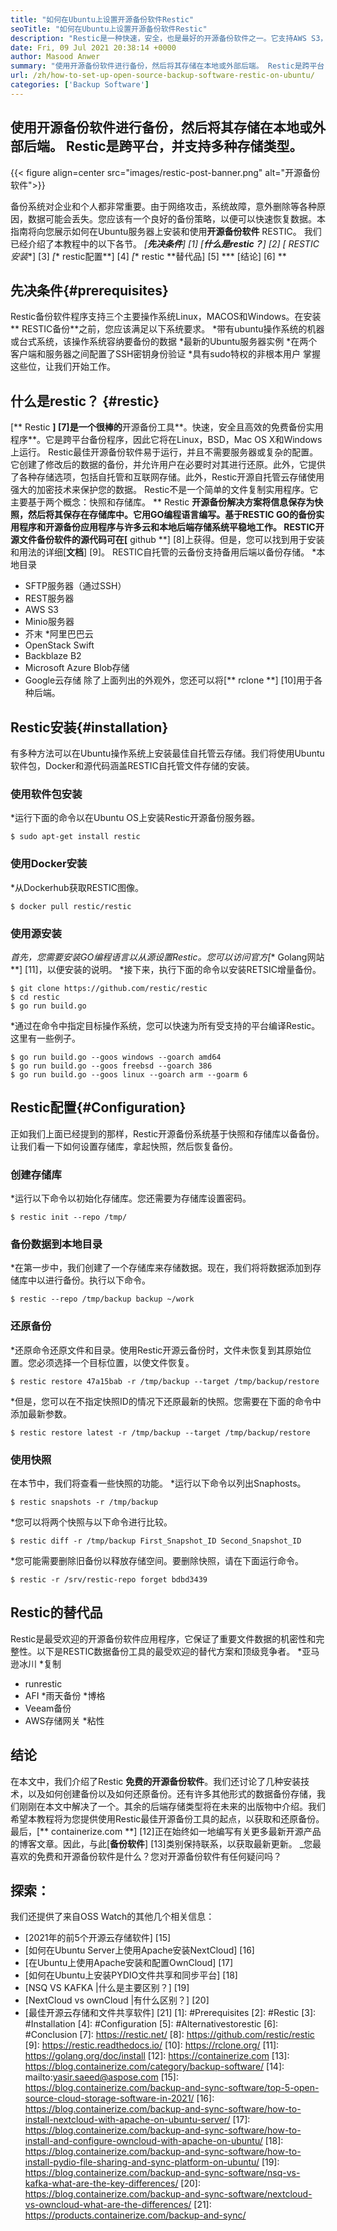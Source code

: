```yaml
---
title: "如何在Ubuntu上设置开源备份软件Restic" 
seoTitle: "如何在Ubuntu上设置开源备份软件Restic" 
description: "Restic是一种快速，安全，也是最好的开源备份软件之一。它支持AWS S3，Microsoft Azure，Google Cloud和其他后端选项。" 
date: Fri, 09 Jul 2021 20:38:14 +0000
author: Masood Anwer
summary: "使用开源备份软件进行备份，然后将其存储在本地或外部后端。 Restic是跨平台，并支持多种存储类型。" 
url: /zh/how-to-set-up-open-source-backup-software-restic-on-ubuntu/
categories: ['Backup Software']
---
```


## 使用开源备份软件进行备份，然后将其存储在本地或外部后端。 Restic是跨平台，并支持多种存储类型。

{{< figure align=center src="images/restic-post-banner.png" alt="开源备份软件">}}

备份系统对企业和个人都非常重要。由于网络攻击，系统故障，意外删除等各种原因，数据可能会丢失。您应该有一个良好的备份策略，以便可以快速恢复数据。本指南将向您展示如何在Ubuntu服务器上安装和使用**开源备份软件** RESTIC。
我们已经介绍了本教程中的以下各节。
  *[**先决条件**] [1]
  *[**什么是restic？**] [2]
  *[** RESTIC安装**] [3]
  *[** restic配置**] [4]
  *[** restic **替代品] [5]
  *** [结论] [6] **

## 先决条件{#prerequisites}
Restic备份软件程序支持三个主要操作系统Linux，MACOS和Windows。在安装** RESTIC备份**之前，您应该满足以下系统要求。
  *带有ubuntu操作系统的机器或台式系统，该操作系统容纳要备份的数据
  *最新的Ubuntu服务器实例
  *在两个客户端和服务器之间配置了SSH密钥身份验证
  *具有sudo特权的非根本用户
掌握这些位，让我们开始工作。

## 什么是restic？ {#restic}
[** Restic **] [7]是一个很棒的**开源备份工具**。快速，安全且高效的免费备份实用程序**。它是跨平台备份程序，因此它将在Linux，BSD，Mac OS X和Windows上运行。 Restic最佳开源备份软件易于运行，并且不需要服务器或复杂的配置。它创建了修改后的数据的备份，并允许用户在必要时对其进行还原。此外，它提供了各种存储选项，包括自托管和互联网存储。此外，Restic开源自托管云存储使用强大的加密技术来保护您的数据。
Restic不是一个简单的文件复制实用程序。它主要基于两个概念：快照和存储库。 ** Restic **开源备份解决方案将信息保存为快照，然后将其保存在存储库中。它用GO编程语言编写。基于RESTIC GO的备份实用程序和开源备份应用程序与许多云和本地后端存储系统平稳地工作。 RESTIC开源文件备份软件的源代码可在[** github **] [8]上获得。但是，您可以找到用于安装和用法的详细[**文档**] [9]。
RESTIC自托管的云备份支持备用后端以备份存储。
  *本地目录
  * SFTP服务器（通过SSH）
  * REST服务器
  * AWS S3
  * Minio服务器
  * 芥末
  *阿里巴巴云
  * OpenStack Swift
  * Backblaze B2
  * Microsoft Azure Blob存储
  * Google云存储
除了上面列出的外观外，您还可以将[** rclone **] [10]用于各种后端。

## Restic安装{#installation}
有多种方法可以在Ubuntu操作系统上安装最佳自托管云存储。我们将使用Ubuntu软件包，Docker和源代码涵盖RESTIC自托管文件存储的安装。

### 使用软件包安装
  *运行下面的命令以在Ubuntu OS上安装Restic开源备份服务器。
```
$ sudo apt-get install restic
```

### 使用Docker安装
  *从Dockerhub获取RESTIC图像。
```
$ docker pull restic/restic
```

### 使用源安装
  *首先，您需要安装GO编程语言以从源设置Restic。您可以访问官方[** Golang网站**] [11]，以便安装的说明。
  *接下来，执行下面的命令以安装RETSIC增量备份。
```
$ git clone https://github.com/restic/restic
$ cd restic
$ go run build.go
```
  *通过在命令中指定目标操作系统，您可以快速为所有受支持的平台编译Restic。这里有一些例子。
```
$ go run build.go --goos windows --goarch amd64
$ go run build.go --goos freebsd --goarch 386
$ go run build.go --goos linux --goarch arm --goarm 6
```

## Restic配置{#Configuration}
正如我们上面已经提到的那样，Restic开源备份系统基于快照和存储库以备备份。让我们看一下如何设置存储库，拿起快照，然后恢复备份。

### 创建存储库
  *运行以下命令以初始化存储库。您还需要为存储库设置密码。
```
$ restic init --repo /tmp/
```

### 备份数据到本地目录
  *在第一步中，我们创建了一个存储库来存储数据。现在，我们将将数据添加到存储库中以进行备份。执行以下命令。
```
$ restic --repo /tmp/backup backup ~/work
```

### 还原备份
  *还原命令还原文件和目录。使用Restic开源云备份时，文件未恢复到其原始位置。您必须选择一个目标位置，以使文件恢复。
```
$ restic restore 47a15bab -r /tmp/backup --target /tmp/backup/restore
```
  *但是，您可以在不指定快照ID的情况下还原最新的快照。您需要在下面的命令中添加最新参数。
```
$ restic restore latest -r /tmp/backup --target /tmp/backup/restore
```

### 使用快照
在本节中，我们将查看一些快照的功能。
  *运行以下命令以列出Snaphosts。
```
$ restic snapshots -r /tmp/backup
```
  *您可以将两个快照与以下命令进行比较。
```
$ restic diff -r /tmp/backup First_Snapshot_ID Second_Snapshot_ID
```
  *您可能需要删除旧备份以释放存储空间。要删除快照，请在下面运行命令。
```
$ restic -r /srv/restic-repo forget bdbd3439
```

## Restic的替代品
Restic是最受欢迎的开源备份软件应用程序，它保证了重要文件数据的机密性和完整性。以下是RESTIC数据备份工具的最受欢迎的替代方案和顶级竞争者。
  *亚马逊冰川
  *复制
  * runrestic
  * AFI
  *雨天备份
  *博格
  * Veeam备份
  * AWS存储网关
  *粘性

## 结论
在本文中，我们介绍了Restic **免费的开源备份软件**。我们还讨论了几种安装技术，以及如何创建备份以及如何还原备份。还有许多其他形式的数据备份存储，我们刚刚在本文中解决了一个。其余的后端存储类型将在未来的出版物中介绍。我们希望本教程将为您提供使用Restic最佳开源备份工具的起点，以获取和还原备份。
最后，[** containerize.com **] [12]正在始终如一地编写有关更多最新开源产品的博客文章。因此，与此[**备份软件**] [13]类别保持联系，以获取最新更新。
_您最喜欢的免费和开源备份软件是什么？您对开源备份软件有任何疑问吗？

## 探索：
我们还提供了来自OSS Watch的其他几个相关信息：
  * [2021年的前5个开源云存储软件] [15]
  * [如何在Ubuntu Server上使用Apache安装NextCloud] [16]
  * [在Ubuntu上使用Apache安装和配置OwnCloud] [17]
  * [如何在Ubuntu上安装PYDIO文件共享和同步平台] [18]
  * [NSQ VS KAFKA |什么是主要区别？] [19]
  * [NextCloud vs ownCloud |有什么区别？] [20]
  * [最佳开源云存储和文件共享软件] [21]
[1]: #Prerequisites
[2]: #Restic
[3]: #Installation
[4]: #Configuration
[5]: #Alternativestorestic
[6]: #Conclusion
[7]: https://restic.net/
[8]: https://github.com/restic/restic
[9]: https://restic.readthedocs.io/
[10]: https://rclone.org/
[11]: https://golang.org/doc/install
[12]: https://containerize.com
[13]: https://blog.containerize.com/category/backup-software/
[14]: mailto:yasir.saeed@aspose.com
[15]: https://blog.containerize.com/backup-and-sync-software/top-5-open-source-cloud-storage-software-in-2021/
[16]: https://blog.containerize.com/backup-and-sync-software/how-to-install-nextcloud-with-apache-on-ubuntu-server/
[17]: https://blog.containerize.com/backup-and-sync-software/how-to-install-and-configure-owncloud-with-apache-on-ubuntu/
[18]: https://blog.containerize.com/backup-and-sync-software/how-to-install-pydio-file-sharing-and-sync-platform-on-ubuntu/
[19]: https://blog.containerize.com/backup-and-sync-software/nsq-vs-kafka-what-are-the-key-differences/
[20]: https://blog.containerize.com/backup-and-sync-software/nextcloud-vs-owncloud-what-are-the-differences/
[21]: https://products.containerize.com/backup-and-sync/
